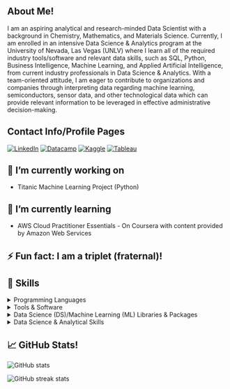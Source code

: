 
## About Me!
I am an aspiring analytical and research-minded Data Scientist with a background in Chemistry, Mathematics, and Materials Science. Currently, I am enrolled in an intensive Data Science & Analytics program at the University of Nevada, Las Vegas (UNLV) where I learn all of the required industry tools/software and relevant data skills, such as SQL, Python, Business Intelligence, Machine Learning, and Applied Artificial Intelligence, from current industry professionals in Data Science & Analytics. With a team-oriented attitude, I am eager to contribute to organizations and companies through interpreting data regarding machine learning, semiconductors, sensor data, and other technological data which can provide relevant information to be leveraged in effective administrative decision-making.

## Contact Info/Profile Pages
[![LinkedIn](https://img.shields.io/badge/LinkedIn-Profile-informational?style=social&logo=linkedin&logoColor=blue)](https://www.linkedin.com/in/collinbashore)
[![Datacamp](https://img.shields.io/badge/Datacamp-Profile-informational?style=flat&logo=datacamp&logoColor=03E860)](https://www.datacamp.com/profile/collinbashore)
[![Kaggle](https://img.shields.io/badge/Kaggle-Profile-informational?style=flat&logo=kaggle&logoColor=white)](https://www.kaggle.com/collinbashore)
[![Tableau](https://img.shields.io/badge/Tableau-Profile-informational?style=flat&logo=Tableau&logoColor=white)](https://public.tableau.com/app/profile/collin.bashore)

## 🔭 I’m currently working on
  - Titanic Machine Learning Project (Python)

## 🌱 I’m currently learning
  - AWS Cloud Practitioner Essentials - On Coursera with content provided by Amazon Web Services

## ⚡ Fun fact: I am a triplet (fraternal)!

## 💼  Skills

<details>
<summary>Programming Languages</summary>

![SQL](https://img.shields.io/badge/Code-SQL-informational?style=flat&color=008080)
![Python](https://img.shields.io/badge/Code-Python-informational?style=falt&logo=python&logoColor=ffdd54&color=008080)
</details>

<details>
<summary>Tools & Software</summary>

![Microsoft Excel](https://img.shields.io/badge/Tool-Microsoft_Excel-informational?style=flat&logo=microsoft-excel&logoColor=white&color=008080)
![Jupyter Notebook](https://img.shields.io/badge/Tool-Jupyter-informational?style=flat&logo=jupyter&logoColor=orange&color=008080)
![MySQL](https://img.shields.io/badge/Database-MySQL-informational?style=flat&logo=mysql&logoColor=white&color=008080)
![Tableau](https://img.shields.io/badge/BI-Tableau-informational?style=flat&logo=Tableau&logoColor=white&color=008080)
</details>

<details>
<summary>Data Science (DS)/Machine Learning (ML) Libraries & Packages</summary>

![Matplotlib](https://img.shields.io/badge/DS-Matplotlib-%23ffffff.svg?style=flat&logo=Matplotlib&logoColor=black&color=008080)
![NumPy](https://img.shields.io/badge/DS-numpy-%23013243.svg?style=flat&logo=numpy&logoColor=white&color=008080)
![Pandas](https://img.shields.io/badge/DS-pandas-%23150458.svg?style=flat&logo=pandas&logoColor=white&color=008080)
![Plotly](https://img.shields.io/badge/DS-Plotly-%233F4F75.svg?style=flat&logo=plotly&logoColor=white&color=008080)
![SciPy](https://img.shields.io/badge/DS-SciPy-%230C55A5.svg?style=flat&logo=scipy&logoColor=%white&color=008080)
![Seaborn](https://img.shields.io/badge/DS-Seaborn-%230C55A5.svg?style=flat&logo=seaborn&logoColor=%white&color=008080)
![scikit-learn](https://img.shields.io/badge/ML-scikit--learn-%23F7931E.svg?style=flat&logo=scikit-learn&logoColor=white&color=008080)
</details>

<details>
<summary>Data Science & Analytical Skills</summary>
<ul>
<li>Descriptive Statistics</li>
<li>Inferential Statistics</li>
<li>Exploratory Data Analysis</li>
<li>Data Wrangling/Cleaning</li>
<li>Data Storytelling</li>
<li>Data Visualization</li>
<li>Business Intelligence</li>
</ul>
</details>

## &#x1f4c8; GitHub Stats!

![GitHub stats](https://github-readme-stats.vercel.app/api?username=collinbashore&show_icons=true&theme=gotham)  

![GitHub streak stats](https://github-readme-streak-stats.herokuapp.com/?user=collinbashore&theme=gotham)  
